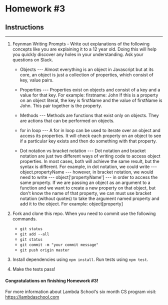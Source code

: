 # Homework #3

## Instructions
---
1. Feynman Writing Prompts - Write out explanations of the following concepts like you are explaining it to a 12 year old.  Doing this will help you quickly discover any holes in your understanding.  Ask your questions on Slack.
		
	* Objects --- Almost everything is an object in Javascript but at its core, an object is just a collection of properties, which consist of key, value pairs.  

	* Properties  ---  Properties exist on objects and consist of a key and a value for that key.  For example:  firstname: John   If this is a property on an object literal, the key is firstName and the value of firstName is John.  This pair together is the property.

	* Methods  ---  Methods are functions that exist only on objects.  They are actions that can be performed on objects.


	* for in loop  ---  A for in loop can be used to iterate over an object and access its properties.  It will check each property on an object to see if a particular key exists and then do something with that property.

	* Dot notation vs bracket notation  --- Dot notation and bracket notation are just two different ways of writing code to access object properties.  In most cases, both will achieve the same result, but the syntax is different.  For example, in dot notation, we could write --- object.propertyName --- however, in bracket notation, we would need to write  --- object['propertyName'] --- in order to access the same property.  If we are passing an object as an argument to a function and we want to create a new property on that object, but don't know the name of that property, we can must use bracket notation (without quotes) to take the argument named property and add it to the object.  For example:  object[property]


2. Fork and clone this repo.  When you need to commit use the following commands.
		
	* `git status`
	* `git add --all`
	* `git status`
	* `git commit -m "your commit message"`
	* `git push origin master`

3. Install dependencies using `npm install`.  Run tests using `npm test`.

4. Make the tests pass!


#### Congratulations on finishing Homework #3!

For more information about Lambda School's six month CS program visit: https://lambdaschool.com
